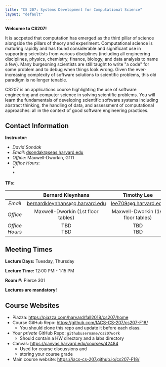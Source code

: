 ```yaml
---
title: "CS 207: Systems Development for Computational Science"
layout: "default"
---
```


**Welcome to CS207!**

It is accpeted that computation has emerged as the third pillar of science alongside the 
pillars of theory and experiment.  Computational science is maturing rapidly and has found 
considerable and significant use in supporting scientists from various disciplines (including all 
engineering disciplines, physics, chemistry, finance, biology, and data analysis to name 
a few).  Many burgeoning scientists are still taught to write "a code" for some problem 
and to debug when things look wrong.  Given the ever-increasing complexity of software 
solutions to scientific problems, this old paradigm is no longer tenable.

CS207 is an applications course highlighting the use of software engineering and computer 
science in solving scientific problems. You will learn the fundamentals of developing 
scientific software systems including abstract thinking, the handling of data, and 
assessment of computational approaches: all in the context of good software engineering 
practices.

<!--
You should take this class if you want to be a good programmer or programming-capable member 
of your "company"'s data science team.

After successful completion of this course, you will be able to:

* Use Python, including its advanced features to write scientific programs

* understand what features of Python (or for that matter any programming language) make up its language execution model and how these features impact the code you write: e.g. how modularity, abstraction, and encapsulation can be used to solve problems

* write these programs with good software engineering practices

* code data management techniques to store data, staring from a good understanding of data structures.

* combine these techniques together to write large pieces of software (you will do a group project for this), working in a team of scientists, programmers, etc.

* Be able to hit the road running as a scientist in a startup or other company, or for that matter in academia: you will be able to evaluate and test software to see which one your group ought to use. You will also be a capable unicorn: able to contribute on both the science and software engineering sides of things.
-->


## Contact Information

**Instructor:** 

* *David Sondak*   
* *Email*:  <dsondak@seas.harvard.edu>
* *Office*:  Maxwell-Dworkin, G111  
* *Office Hours*:  
  *  
  * 

**TFs:**

|               | **Bernard Kleynhans**              | **Timothy Lee**                    | **Shiyun Qiu**                     |
| :---:         | :---:                              | :---:                              | :---:                              |
| *Email*       | <bernardkleynhans@g.harvard.edu>   | <lee709@g.harvard.edu>             | <shiyunqiu@g.harvard.edu>           |
| *Office*      | Maxwell-Dworkin (1st floor tables) | Maxwell-Dworkin (1st floor tables) | Maxwell-Dworkin (1st floor tables) |
| *Office Hours*| TBD <br> TBD                       | TBD <br> TBD                       | TBD <br> TBD                       |


## Meeting Times

**Lecture Days:**  Tuesday, Thursday

**Lecture Time:**  12:00 PM - 1:15 PM

**Room \#:**  Pierce 301

**Lectures are mandatory!**

## Course Websites

* Piazza: <https://piazza.com/harvard/fall2018/cs207/home>
* Course GitHub Repo: <https://github.com/IACS-CS-207/cs207-F18/> 
  * You should clone this repo and update it before each class.
* Your *private* GitHub Repo: `githubusername/cs207work`
  * Should contain a HW directory and a labs directory
* Canvas: <https://canvas.harvard.edu/courses/42484>
  * Used for course discussions and 
  * storing your course grade 
* Main course website:  <https://iacs-cs-207.github.io/cs207-F18/>



